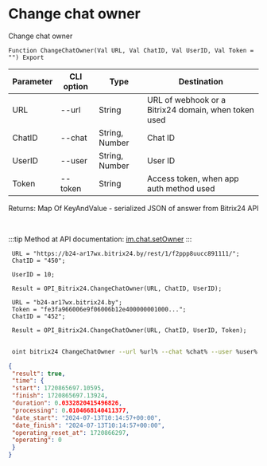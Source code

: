 ﻿---
sidebar_position: 10
---

# Change chat owner
 Change chat owner



`Function ChangeChatOwner(Val URL, Val ChatID, Val UserID, Val Token = "") Export`

 | Parameter | CLI option | Type | Destination |
 |-|-|-|-|
 | URL | --url | String | URL of webhook or a Bitrix24 domain, when token used |
 | ChatID | --chat | String, Number | Chat ID |
 | UserID | --user | String, Number | User ID |
 | Token | --token | String | Access token, when app auth method used |

 
 Returns: Map Of KeyAndValue - serialized JSON of answer from Bitrix24 API

<br/>

:::tip
Method at API documentation: [im.chat.setOwner](https://dev.1c-bitrix.ru/learning/course/?COURSE_ID=93&LESSON_ID=12111)
:::
<br/>


```bsl title="Code example"
 URL = "https://b24-ar17wx.bitrix24.by/rest/1/f2ppp8uucc891111/";
 ChatID = "450";
 
 UserID = 10;
 
 Result = OPI_Bitrix24.ChangeChatOwner(URL, ChatID, UserID);
 
 URL = "b24-ar17wx.bitrix24.by";
 Token = "fe3fa966006e9f06006b12e400000001000...";
 ChatID = "452";
 
 Result = OPI_Bitrix24.ChangeChatOwner(URL, ChatID, UserID, Token);
```
	


```sh title="CLI command example"
 
 oint bitrix24 ChangeChatOwner --url %url% --chat %chat% --user %user% --token %token%

```

```json title="Result"
{
 "result": true,
 "time": {
 "start": 1720865697.10595,
 "finish": 1720865697.13924,
 "duration": 0.0332820415496826,
 "processing": 0.0104668140411377,
 "date_start": "2024-07-13T10:14:57+00:00",
 "date_finish": "2024-07-13T10:14:57+00:00",
 "operating_reset_at": 1720866297,
 "operating": 0
 }
}
```
